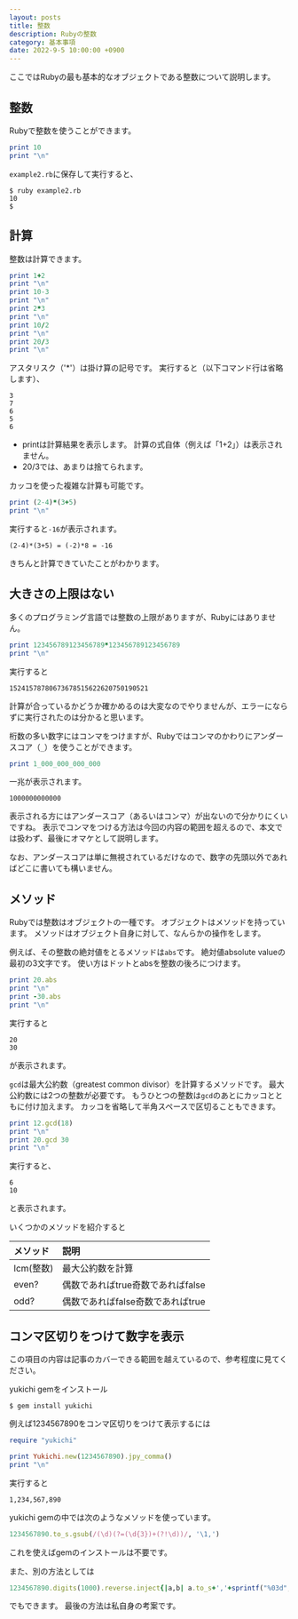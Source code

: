 ```yaml
---
layout: posts
title: 整数
description: Rubyの整数
category: 基本事項
date: 2022-9-5 10:00:00 +0900
---
```

ここではRubyの最も基本的なオブジェクトである整数について説明します。

## 整数

Rubyで整数を使うことができます。

```ruby
print 10
print "\n"
```

`example2.rb`に保存して実行すると、

```
$ ruby example2.rb
10
$
```

## 計算

整数は計算できます。

```ruby
print 1+2
print "\n"
print 10-3
print "\n"
print 2*3
print "\n"
print 10/2
print "\n"
print 20/3
print "\n"
```

アスタリスク（'*'）は掛け算の記号です。
実行すると（以下コマンド行は省略します）、

```
3
7
6
5
6
```

- printは計算結果を表示します。
計算の式自体（例えば「1+2」）は表示されません。
- 20/3では、あまりは捨てられます。

カッコを使った複雑な計算も可能です。

```ruby
print (2-4)*(3+5)
print "\n"
```

実行すると`-16`が表示されます。

```
(2-4)*(3+5) = (-2)*8 = -16
```

きちんと計算できていたことがわかります。

## 大きさの上限はない

多くのプログラミング言語では整数の上限がありますが、Rubyにはありません。

```ruby
print 123456789123456789*123456789123456789
print "\n"
```

実行すると

```
15241578780673678515622620750190521
```

計算が合っているかどうか確かめるのは大変なのでやりませんが、エラーにならずに実行されたのは分かると思います。

桁数の多い数字にはコンマをつけますが、Rubyではコンマのかわりにアンダースコア（`_`）を使うことができます。

```ruby
print 1_000_000_000_000
```

一兆が表示されます。

```
1000000000000
```

表示される方にはアンダースコア（あるいはコンマ）が出ないので分かりにくいですね。
表示でコンマをつける方法は今回の内容の範囲を超えるので、本文では扱わず、最後にオマケとして説明します。

なお、アンダースコアは単に無視されているだけなので、数字の先頭以外であればどこに書いても構いません。

## メソッド

Rubyでは整数はオブジェクトの一種です。
オブジェクトはメソッドを持っています。
メソッドはオブジェクト自身に対して、なんらかの操作をします。

例えば、その整数の絶対値をとるメソッドは`abs`です。
絶対値absolute valueの最初の3文字です。
使い方はドットとabsを整数の後ろにつけます。

```ruby
print 20.abs
print "\n"
print -30.abs
print "\n"
```

実行すると

```
20
30
```

が表示されます。

`gcd`は最大公約数（greatest common divisor）を計算するメソッドです。
最大公約数には2つの整数が必要です。
もうひとつの整数は`gcd`のあとにカッコとともに付け加えます。
カッコを省略して半角スペースで区切ることもできます。

```ruby
print 12.gcd(18)
print "\n"
print 20.gcd 30
print "\n"
```

実行すると、

```
6
10
```

と表示されます。

いくつかのメソッドを紹介すると

|メソッド|説明|
|:-----------|:-----|
|lcm(整数)|最大公約数を計算|
|even?|偶数であればtrue奇数であればfalse|
|odd?|偶数であればfalse奇数であればtrue|

## コンマ区切りをつけて数字を表示

この項目の内容は記事のカバーできる範囲を越えているので、参考程度に見てください。

yukichi gemをインストール

```
$ gem install yukichi
```

例えば1234567890をコンマ区切りをつけて表示するには

```ruby
require "yukichi"

print Yukichi.new(1234567890).jpy_comma()
print "\n"
```

実行すると

```
1,234,567,890
```

yukichi gemの中では次のようなメソッドを使っています。

```ruby
1234567890.to_s.gsub(/(\d)(?=(\d{3})+(?!\d))/, '\1,')
```

これを使えばgemのインストールは不要です。

また、別の方法としては

```ruby
1234567890.digits(1000).reverse.inject{|a,b| a.to_s+','+sprintf("%03d",b)}.to_s
```

でもできます。
最後の方法は私自身の考案です。
